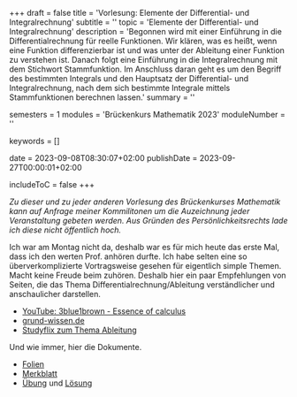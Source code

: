 +++
draft = false
title = 'Vorlesung: Elemente der Differential- und Integralrechnung'
subtitle = ''
topic = 'Elemente der Differential- und Integralrechnung'
description = 'Begonnen wird mit einer Einführung in die Differentialrechnung für reelle Funktionen. Wir klären, was es heißt, wenn eine Funktion differenzierbar ist und was unter der Ableitung einer Funktion zu verstehen ist. Danach folgt eine Einführung in die Integralrechnung mit dem Stichwort Stammfunktion. Im Anschluss daran geht es um den Begriff des bestimmten Integrals und den Hauptsatz der Differential- und Integralrechnung, nach dem sich bestimmte Integrale mittels Stammfunktionen berechnen lassen.'
summary = ''

semesters = 1
modules = 'Brückenkurs Mathematik 2023'
moduleNumber = ''

keywords = []

date = 2023-09-08T08:30:07+02:00
publishDate = 2023-09-27T00:00:01+02:00

includeToC = false
+++

*Zu dieser und zu jeder anderen Vorlesung des Brückenkurses Mathematik kann auf Anfrage meiner Kommilitonen um die Auzeichnung jeder Veranstaltung gebeten werden. Aus Gründen des Persönlichkeitsrechts lade ich diese nicht öffentlich hoch.*

Ich war am Montag nicht da, deshalb war es für mich heute das erste Mal, dass ich den werten Prof. anhören durfte.  Ich habe selten eine so überverkomplizierte Vortragsweise gesehen für eigentlich simple Themen. Macht keine Freude beim zuhören. Deshalb hier ein paar Empfehlungen von Seiten, die das Thema Differentialrechnung/Ableitung verständlicher und anschaulicher darstellen.

* [YouTube: 3blue1brown - Essence of calculus](https://www.youtube.com/playlist?list=PLZHQObOWTQDMsr9K-rj53DwVRMYO3t5Yr)
* [grund-wissen.de](https://www.grund-wissen.de/mathematik/)
* [Studyflix zum Thema Ableitung](https://studyflix.de/mathematik/ableitung-2066)

Und wie immer, hier die Dokumente.

* [Folien](/university/brückenkurs-mathe-folien-05.pdf)
* [Merkblatt](/university/brückenkurs-mathe-merkblatt-05.pdf)
* [Übung](/university/brückenkurs-mathe-übung-05.pdf) und [Lösung](brückenkurs-mathe-lösung-05.pdf)
